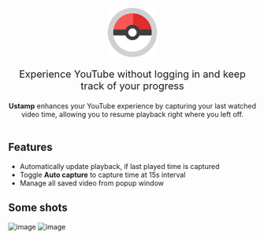 <p align="center">
  <img src="./icons/icon.png" alt="icon" width="100"/>
</p>
<p align="center" style="font-size: 20px;">
Experience YouTube without logging in and keep track of your progress
</p>
<div align="center">
<b>Ustamp</b> enhances your YouTube experience by capturing your last watched video time, allowing you to resume playback right where you left off.  
<br>
</div>
<br>

## Features
 - Automatically update playback, if last played time is captured
 - Toggle <b>Auto capture</b> to capture time at 15s interval
 - Manage all saved video from popup window

## Some shots
![image](./demo/d1.png)
![image](./demo/d2.png)

<!-- ## Demo
<p align="center">
  <video width="640" controls>
    <source src="./demo/demo.mp4" type="video/mp4">
    Your browser does not support the video tag.
  </video>
</p> -->
